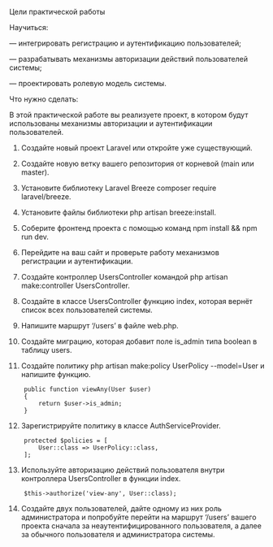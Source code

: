Цели практической работы

Научиться:

— интегрировать регистрацию и аутентификацию пользователей; 

— разрабатывать механизмы авторизации действий пользователей системы;

— проектировать ролевую модель системы.


Что нужно сделать:

В этой практической работе вы реализуете проект, в котором будут использованы механизмы авторизации и аутентификации пользователей.

1. Создайте новый проект Laravel или откройте уже существующий.

2. Создайте новую ветку вашего репозитория от корневой (main или master).

3. Установите библиотеку Laravel Breeze composer require laravel/breeze.

4. Установите файлы библиотеки php artisan breeze:install.

5. Соберите фронтенд проекта с помощью команд npm install && npm run dev.

6. Перейдите на ваш сайт и проверьте работу механизмов регистрации и аутентификации.

7. Создайте контроллер UsersController командой php artisan make:controller UsersController.

8. Создайте в классе UsersController функцию index, которая вернёт список всех пользователей системы.

9. Напишите маршрут ‘/users’ в файле web.php.

10. Создайте миграцию, которая добавит поле is_admin типа boolean в таблицу users.

11. Создайте политику php artisan make:policy UserPolicy --model=User и напишите функцию.

```
    public function viewAny(User $user)
    {
        return $user->is_admin;
    }
```

12. Зарегистрируйте политику в классе AuthServiceProvider.

```
    protected $policies = [
        User::class => UserPolicy::class,
    ];
```


13. Используйте авторизацию действий пользователя внутри контроллера UsersController в функции index.
```
    $this->authorize('view-any', User::class);
```

14. Создайте двух пользователей, дайте одному из них роль администратора и попробуйте перейти на маршрут ‘/users’ вашего проекта сначала за неаутентифицированного пользователя, а далее за обычного пользователя и администратора системы.